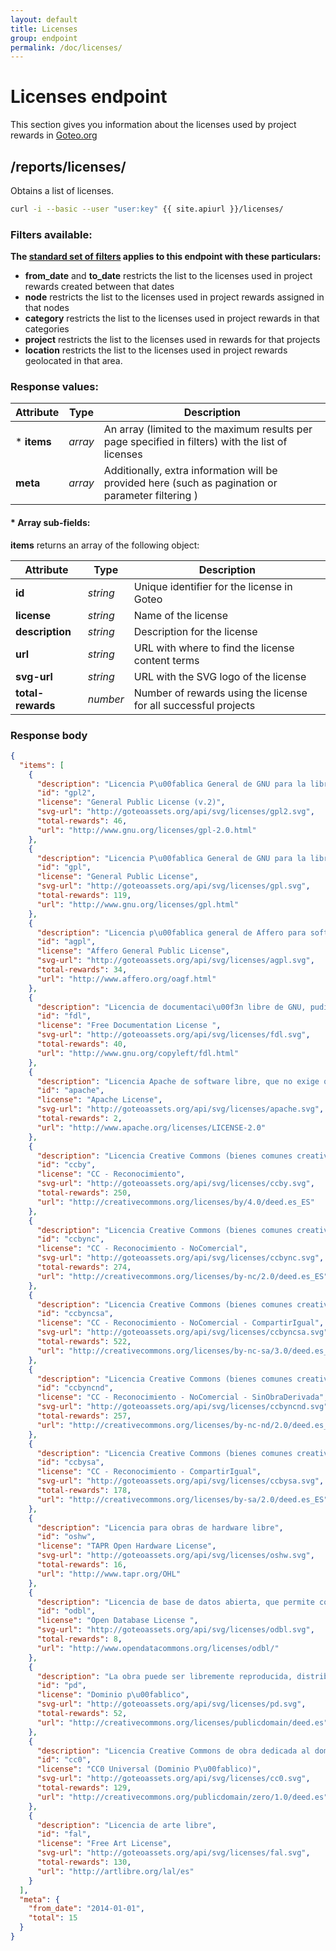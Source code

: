 ```yaml
---
layout: default
title: Licenses
group: endpoint
permalink: /doc/licenses/
---
```

# Licenses endpoint

This section gives you information about the licenses used by project rewards in [Goteo.org](http://goteo.org)

<a name="licenses"></a>
## /reports/licenses/

Obtains a list of licenses.

```bash
curl -i --basic --user "user:key" {{ site.apiurl }}/licenses/
```

### Filters available:
**The [standard set of filters](/doc/filters) applies to this endpoint with these particulars:**

* **from_date** and **to_date** restricts the list to the licenses used in project rewards created between that dates
* **node** restricts the list to the licenses used in project rewards assigned in that nodes
* **category** restricts the list to the licenses used in project rewards in that categories
* **project** restricts the list to the licenses used in rewards for that projects
* **location** restricts the list to the licenses used in project rewards geolocated in that area.

### Response values:

| Attribute  | Type | Description |
| ------------- | ------------- | ------------ |
| * **items** | *array* | An array (limited to the maximum results per page specified in filters) with the list of licenses |
| **meta** | *array* | Additionally, extra information will be provided here (such as pagination or parameter filtering ) |

#### * Array sub-fields:

**items** returns an array of the following object:

| Attribute  | Type | Description |
| ------------- | ------------- | ------------ |
| **id** | *string* | Unique identifier for the license in Goteo |
| **license** | *string* | Name of the license |
| **description** | *string* | Description for the license |
| **url** | *string* | URL with where to find the license content terms |
| **svg-url** | *string* | URL with the SVG logo of the license |
| **total-rewards** | *number* | Number of rewards using the license for all successful projects |

### Response body
```json
{
  "items": [
    {
      "description": "Licencia P\u00fablica General de GNU para la libre distribuci\u00f3n, modificaci\u00f3n y uso de software",
      "id": "gpl2",
      "license": "General Public License (v.2)",
      "svg-url": "http://goteoassets.org/api/svg/licenses/gpl2.svg",
      "total-rewards": 46,
      "url": "http://www.gnu.org/licenses/gpl-2.0.html"
    },
    {
      "description": "Licencia P\u00fablica General de GNU para la libre distribuci\u00f3n, modificaci\u00f3n y uso de software",
      "id": "gpl",
      "license": "General Public License",
      "svg-url": "http://goteoassets.org/api/svg/licenses/gpl.svg",
      "total-rewards": 119,
      "url": "http://www.gnu.org/licenses/gpl.html"
    },
    {
      "description": "Licencia p\u00fablica general de Affero para software libre que corra en servidores de red",
      "id": "agpl",
      "license": "Affero General Public License",
      "svg-url": "http://goteoassets.org/api/svg/licenses/agpl.svg",
      "total-rewards": 34,
      "url": "http://www.affero.org/oagf.html"
    },
    {
      "description": "Licencia de documentaci\u00f3n libre de GNU, pudiendo ser \u00e9sta copiada, redistribuida, modificada e incluso vendida siempre y cuando se mantenga bajo los t\u00e9rminos de esa misma licencia",
      "id": "fdl",
      "license": "Free Documentation License ",
      "svg-url": "http://goteoassets.org/api/svg/licenses/fdl.svg",
      "total-rewards": 40,
      "url": "http://www.gnu.org/copyleft/fdl.html"
    },
    {
      "description": "Licencia Apache de software libre, que no exige que las obras derivadas se distribuyan usando la misma licencia ni como software libre",
      "id": "apache",
      "license": "Apache License",
      "svg-url": "http://goteoassets.org/api/svg/licenses/apache.svg",
      "total-rewards": 2,
      "url": "http://www.apache.org/licenses/LICENSE-2.0"
    },
    {
      "description": "Licencia Creative Commons (bienes comunes creativos) con reconocimiento de autor\u00eda",
      "id": "ccby",
      "license": "CC - Reconocimiento",
      "svg-url": "http://goteoassets.org/api/svg/licenses/ccby.svg",
      "total-rewards": 250,
      "url": "http://creativecommons.org/licenses/by/4.0/deed.es_ES"
    },
    {
      "description": "Licencia Creative Commons (bienes comunes creativos) con reconocimiento de autor\u00eda y sin que se pueda hacer uso comercial",
      "id": "ccbync",
      "license": "CC - Reconocimiento - NoComercial",
      "svg-url": "http://goteoassets.org/api/svg/licenses/ccbync.svg",
      "total-rewards": 274,
      "url": "http://creativecommons.org/licenses/by-nc/2.0/deed.es_ES"
    },
    {
      "description": "Licencia Creative Commons (bienes comunes creativos) con reconocimiento de autor\u00eda, sin que se pueda hacer uso comercial y a compartir en id\u00e9nticas condiciones",
      "id": "ccbyncsa",
      "license": "CC - Reconocimiento - NoComercial - CompartirIgual",
      "svg-url": "http://goteoassets.org/api/svg/licenses/ccbyncsa.svg",
      "total-rewards": 522,
      "url": "http://creativecommons.org/licenses/by-nc-sa/3.0/deed.es_ES"
    },
    {
      "description": "Licencia Creative Commons (bienes comunes creativos) con reconocimiento de autor\u00eda, sin que se pueda hacer uso comercial ni otras obras derivadas",
      "id": "ccbyncnd",
      "license": "CC - Reconocimiento - NoComercial - SinObraDerivada",
      "svg-url": "http://goteoassets.org/api/svg/licenses/ccbyncnd.svg",
      "total-rewards": 257,
      "url": "http://creativecommons.org/licenses/by-nc-nd/2.0/deed.es_ES"
    },
    {
      "description": "Licencia Creative Commons (bienes comunes creativos) con reconocimiento de autor\u00eda y a compartir en id\u00e9nticas condiciones",
      "id": "ccbysa",
      "license": "CC - Reconocimiento - CompartirIgual",
      "svg-url": "http://goteoassets.org/api/svg/licenses/ccbysa.svg",
      "total-rewards": 178,
      "url": "http://creativecommons.org/licenses/by-sa/2.0/deed.es_ES"
    },
    {
      "description": "Licencia para obras de hardware libre",
      "id": "oshw",
      "license": "TAPR Open Hardware License",
      "svg-url": "http://goteoassets.org/api/svg/licenses/oshw.svg",
      "total-rewards": 16,
      "url": "http://www.tapr.org/OHL"
    },
    {
      "description": "Licencia de base de datos abierta, que permite compartir, modificar y utilizar bases de datos en id\u00e9nticas condiciones",
      "id": "odbl",
      "license": "Open Database License ",
      "svg-url": "http://goteoassets.org/api/svg/licenses/odbl.svg",
      "total-rewards": 8,
      "url": "http://www.opendatacommons.org/licenses/odbl/"
    },
    {
      "description": "La obra puede ser libremente reproducida, distribuida, transmitida, usada, modificada, editada u objeto de cualquier otra forma de explotaci\u00f3n para el prop\u00f3sito que sea, comercial o no",
      "id": "pd",
      "license": "Dominio p\u00fablico",
      "svg-url": "http://goteoassets.org/api/svg/licenses/pd.svg",
      "total-rewards": 52,
      "url": "http://creativecommons.org/licenses/publicdomain/deed.es"
    },
    {
      "description": "Licencia Creative Commons de obra dedicada al dominio p\u00fablico, mediante renuncia a todos los derechos de autor\u00eda sobre la misma",
      "id": "cc0",
      "license": "CC0 Universal (Dominio P\u00fablico)",
      "svg-url": "http://goteoassets.org/api/svg/licenses/cc0.svg",
      "total-rewards": 129,
      "url": "http://creativecommons.org/publicdomain/zero/1.0/deed.es"
    },
    {
      "description": "Licencia de arte libre",
      "id": "fal",
      "license": "Free Art License",
      "svg-url": "http://goteoassets.org/api/svg/licenses/fal.svg",
      "total-rewards": 130,
      "url": "http://artlibre.org/lal/es"
    }
  ],
  "meta": {
    "from_date": "2014-01-01",
    "total": 15
  }
}
```